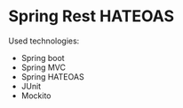# Spring Rest HATEOAS

Used technologies:
- Spring boot
- Spring MVC
- Spring HATEOAS
- JUnit
- Mockito



